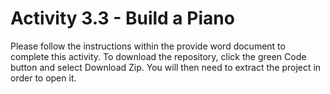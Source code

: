 # Activity 3.3 - Build a Piano

Please follow the instructions within the provide word document to complete this activity. To download the repository, click the green Code button and select Download Zip. You will then need to extract the project in order to open it.
